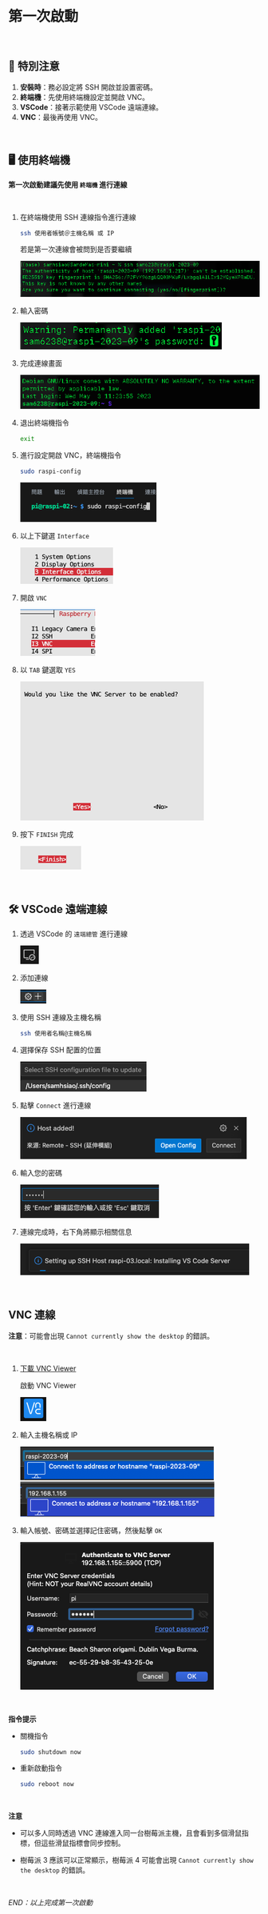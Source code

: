 # 第一次啟動

<br>

## 📌 特別注意
1. **安裝時**：務必設定將 SSH 開啟並設置密碼。
2. **終端機**：先使用終端機設定並開啟 VNC。
3. **VSCode**：接著示範使用 VSCode 遠端連線。
4. **VNC**：最後再使用 VNC。

<br>

## 🖥️ 使用終端機

**第一次啟動建議先使用 `終端機` 進行連線**

<br>

1. 在終端機使用 SSH 連線指令進行連線
    ```bash
    ssh 使用者帳號＠主機名稱 或 IP
    ```
    若是第一次連線會被問到是否要繼續

    ![SSH問問題](images/img_01.png)

2. 輸入密碼

    ![輸入密碼](images/img_02.png)

3. 完成連線畫面

    ![完成連線](images/img_03.png)

4. 退出終端機指令

    ```bash
    exit
    ```

5. 進行設定開啟 VNC，終端機指令

    ```bash
    sudo raspi-config
    ```
    ![設定開啟VNC](images/img_04.png)

6. 以上下鍵選 `Interface`
   
   ![設定開啟VNC](images/img_05.png)

7. 開啟 `VNC`
   
   ![設定開啟VNC](images/img_06.png)

8. 以 `TAB` 鍵選取 `YES`

    ![設定開啟VNC](images/img_07.png)

9. 按下 `FINISH` 完成

    ![設定開啟VNC](images/img_08.png)


<br>

## 🛠️ VSCode 遠端連線

1. 透過 VSCode 的 `遠端總管` 進行連線

    ![遠端總管](images/img_09.png)

2. 添加連線

    ![添加連線](images/img_10.png)

3. 使用 SSH 連線及主機名稱

    ```bash
    ssh 使用者名稱@主機名稱
    ```

4. 選擇保存 SSH 配置的位置

    ![保存SSH配置](images/img_11.png)

5. 點擊 `Connect` 進行連線

    ![連線](images/img_12.png)

6. 輸入您的密碼

    ![輸入密碼](images/img_14.png)

7. 連線完成時，右下角將顯示相關信息

    ![完成信息](images/img_15.png)

<br>


## VNC 連線

**注意**：可能會出現 `Cannot currently show the desktop` 的錯誤。

<br>

1. [下載 VNC Viewer](https://www.realvnc.com/en/connect/download/viewer/)
   
    啟動 VNC Viewer

    ![啟動VNC](images/img_31.png)

2. 輸入主機名稱或 IP

    ![主機名稱](images/img_32.png)
    ![IP](images/img_33.png)

3. 輸入帳號、密碼並選擇記住密碼，然後點擊 `OK`

    ![輸入帳號密碼](images/img_35.png)

<br>

**指令提示**

- 關機指令

    ```bash
    sudo shutdown now
    ```

- 重新啟動指令

    ```bash
    sudo reboot now
    ```
<br>

**注意**

- 可以多人同時透過 VNC 連線進入同一台樹莓派主機，且會看到多個滑鼠指標，但這些滑鼠指標會同步控制。

- 樹莓派 3 應該可以正常顯示，樹莓派 4 可能會出現 `Cannot currently show the desktop` 的錯誤。

<br>

_END：以上完成第一次啟動_